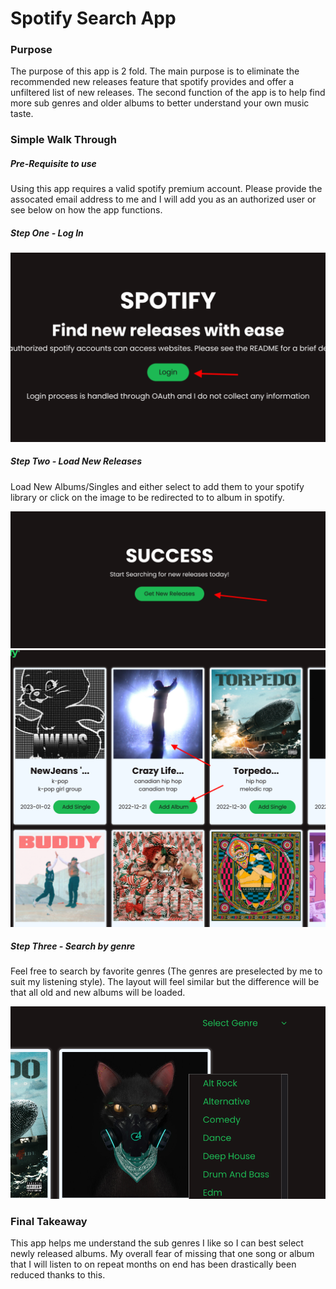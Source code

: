 # Spotify Search App

### Purpose
The purpose of this app is 2 fold. The main purpose is to eliminate the recommended new releases feature that spotify provides and  offer a unfiltered list of new releases. The second function of the app is to help find more sub genres and older albums to better understand your own music taste.

### Simple Walk Through

##### Pre-Requisite to use
Using this app requires a valid spotify premium account. Please provide the assocated email address to me and I will add you as an authorized user or see below on how the app functions.

##### Step One - Log In

![Log In image](/readme-images/spotify-1.png)

##### Step Two - Load New Releases
Load New Albums/Singles and either select to add them to your spotify library or click on the image to be redirected to to album in spotify.

![Get new releases](/readme-images/spotify-2.png)
![Add Album to library](/readme-images/spotify-3.png)

##### Step Three - Search by genre
Feel free to search by favorite genres (The genres are preselected by me to suit my listening style). The layout will feel similar but the difference will be that all old and new albums will be loaded. 

![Search Genres](/readme-images/spotify-4.png)

### Final Takeaway
This app helps me understand the sub genres I like so I can best select newly released albums. My overall fear of missing that one song or album that I will listen to on repeat months on end has been drastically been reduced thanks to this.